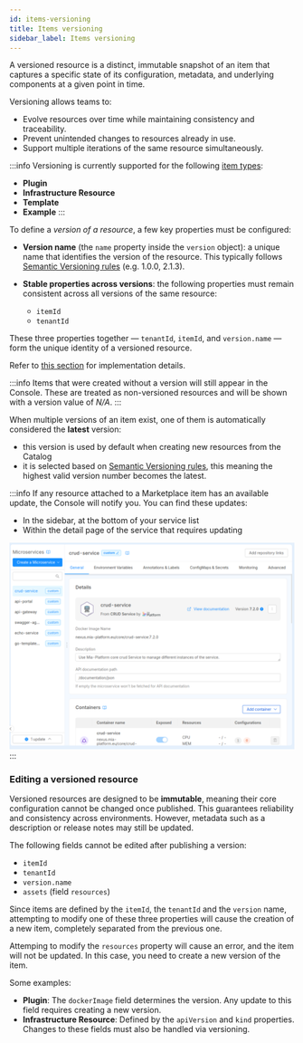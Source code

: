 ```yaml
---
id: items-versioning
title: Items versioning
sidebar_label: Items versioning
---
```


A versioned resource is a distinct, immutable snapshot of an item that captures a specific state of its configuration, metadata, and underlying components at a given point in time.

Versioning allows teams to:
- Evolve resources over time while maintaining consistency and traceability.
- Prevent unintended changes to resources already in use.
- Support multiple iterations of the same resource simultaneously.

:::info
Versioning is currently supported for the following [item types](./10_items-types.md):
- **Plugin**
- **Infrastructure Resource**
- **Template**
- **Example**
:::

To define a *version of a resource*, a few key properties must be configured:

- **Version name** (the `name` property inside the `version` object): a unique name that identifies the version of the resource. This typically follows [Semantic Versioning rules](https://semver.org/) (e.g. 1.0.0, 2.1.3).

- **Stable properties across versions**: the following properties must remain consistent across all versions of the same resource:
    - `itemId`
    - `tenantId`

These three properties together — `tenantId`, `itemId`, and `version.name` — form the unique identity of a versioned resource.

Refer to [this section](/software-catalog/items-management/overview.md) for implementation details.

:::info
Items that were created without a version will still appear in the Console. These are treated as non-versioned resources and will be shown with a version value of *N/A*.
:::

When multiple versions of an item exist, one of them is automatically considered the **latest** version:
- this version is used by default when creating new resources from the Catalog
- it is selected based on [Semantic Versioning rules](https://semver.org/), this meaning the highest valid version number becomes the latest.

:::info
If any resource attached to a Marketplace item has an available update, the Console will notify you.
You can find these updates:
- In the sidebar, at the bottom of your service list
- Within the detail page of the service that requires updating

 ![Design page with notifications of new Marketplace versions](./img/versions_notifications.png)
:::

### Editing a versioned resource

Versioned resources are designed to be **immutable**, meaning their core configuration cannot be changed once published. This guarantees reliability and consistency across environments. However, metadata such as a description or release notes may still be updated.

The following fields cannot be edited after publishing a version:
- `itemId`
- `tenantId`
- `version.name`
- `assets` (field `resources`)

Since items are defined by the `itemId`, the `tenantId` and the `version` name, attempting to modify one of these three properties will cause the creation of a new item, completely separated from the previous one.

Attemping to modify the `resources` property will cause an error, and the item will not be updated. In this case, you need to create a new version of the item.

Some examples:

- **Plugin**: The `dockerImage` field determines the version. Any update to this field requires creating a new version.
- **Infrastructure Resource**: Defined by the `apiVersion` and `kind` properties. Changes to these fields must also be handled via versioning.